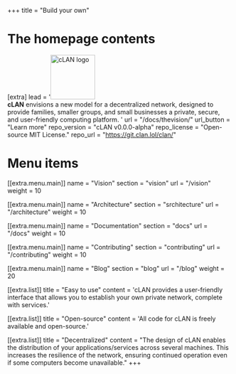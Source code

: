 +++
title = "Build your own"

# The homepage contents
[extra]
lead = '<img src="/logo/clan-dark.png" class="clogo" width="100px" height="100px" alt="cLAN logo"></img> <br><b>cLAN</b> envisions a new model for a decentralized network, designed to provide families, smaller groups, and small businesses a private, secure, and user-friendly computing platform. '
url = "/docs/thevision/"
url_button = "Learn more"
repo_version = "cLAN v0.0.0-alpha"
repo_license = "Open-source MIT License."
repo_url = "https://git.clan.lol/clan/"

# Menu items
[[extra.menu.main]]
name = "Vision"
section = "vision"
url = "/vision"
weight = 10

[[extra.menu.main]]
name = "Architecture"
section = "srchitecture"
url = "/architecture"
weight = 10

[[extra.menu.main]]
name = "Documentation"
section = "docs"
url = "/docs"
weight = 10

[[extra.menu.main]]
name = "Contributing"
section = "contributing"
url = "/contributing"
weight = 10

[[extra.menu.main]]
name = "Blog"
section = "blog"
url = "/blog"
weight = 20

[[extra.list]]
title = "Easy to use"
content = 'cLAN provides a user-friendly interface that allows you to establish your own private network, complete with services.'

[[extra.list]]
title = "Open-source"
content = 'All code for cLAN is freely available and open-source.'

[[extra.list]]
title = "Decentralized"
content = "The design of cLAN enables the distribution of your applications/services across several machines. This increases the resilience of the network, ensuring continued operation even if some computers become unavailable."
+++
